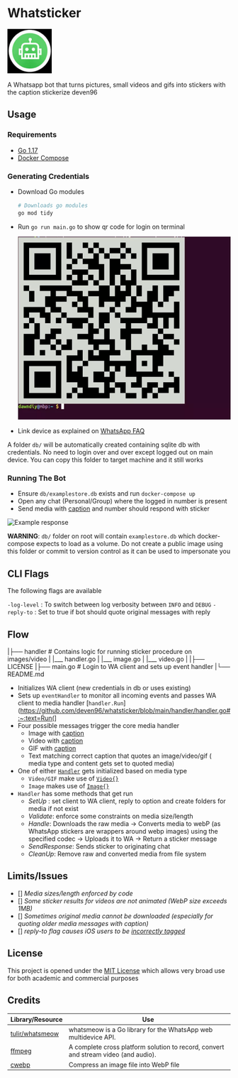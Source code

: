 # Whatsticker

<p align="left"><img src="assets/logo.jpg" alt="mythra" height="100px"></p>
A Whatsapp bot that turns pictures, small videos and gifs into stickers with the caption <a name="caption">stickerize deven96</a>


## Usage

### Requirements

 - [Go 1.17](https://go.dev/)
 - [Docker Compose](https://docs.docker.com/compose/install/)

### Generating Credentials

 - Download Go modules

   ```bash
   # Downloads go modules
   go mod tidy
   ```
 - Run `go run main.go` to show qr code for login on terminal

   ![Example QR Code](assets/qrcode.webp)

 - Link device as explained on [WhatsApp FAQ](https://faq.whatsapp.com/web/download-and-installation/how-to-link-a-device/)

 A folder `db/` will be automatically created containing sqlite db with credentials. No need to login over and over except logged out on main device. You can copy this folder to target machine and it still works

### Running The Bot

 - Ensure `db/examplestore.db` exists and run `docker-compose up`
 - Open any chat (Personal/Group) where the logged in number is present
 - Send media with [caption](#caption) and number should respond with sticker

  ![Example response](https://user-images.githubusercontent.com/23453888/169394201-f9043f31-de33-469d-bf5b-ae1d09acd258.jpg)

**WARNING**: `db/` folder on root will contain `examplestore.db` which docker-compose expects to load as a volume. Do not create a public image using this folder or commit to version control as it can be used to impersonate you

## CLI Flags

The following flags are available

`-log-level` : To switch between log verbosity between `INFO` and `DEBUG`
`-reply-to`  : Set to true if bot should quote original messages with reply


## Flow

|├── handler                         # Contains logic for running sticker procedure on images/video
|    |___ handler.go
|    |___ image.go
|    |___ video.go
|
|├── LICENSE
|├── main.go                         # Login to WA client and sets up event handler
|└── README.md

* Initializes WA client (new credentials in db or uses existing)
* Sets up `eventHandler` to monitor all incoming events and passes WA client to media handler [`handler.Run`](https://github.com/deven96/whatsticker/blob/main/handler/handler.go#:~:text=Run(]
* Four possible messages trigger the core media handler
  - Image with [caption](#caption)
  - Video with [caption](#caption)
  - GIF with [caption](#caption)
  - Text matching correct caption that quotes an image/video/gif ( media type and content gets set to quoted media)
* One of either [`Handler`](https://github.com/deven96/whatsticker/blob/main/handler/handler.go#:~:text=type%20Handler)  gets initialized based on media type
  - `Video/GIF` make use of [`Video{}`](https://github.com/deven96/whatsticker/blob/main/handler/video.go#:~:text=type%20Video)
  - `Image` makes use of [`Image{}`](https://github.com/deven96/whatsticker/blob/main/handler/image.go#:~:text=type%20Image)
* `Handler` has some methods that get run
  - _SetUp_ : set client to WA client, reply to option and create folders for media if not exist
  - _Validate_: enforce some constraints on media size/length
  - _Handle_: Downloads the raw media -> Converts media to webP (as WhatsApp stickers are wrappers around webp images) using the specified codec -> Uploads it to WA -> Return a sticker message
  - _SendResponse_: Sends sticker to originating chat
  - _CleanUp_: Remove raw and converted media from file system

## Limits/Issues

 - [] _Media sizes/length enforced by code_
 - [] _Some sticker results for videos are not animated (WebP size exceeds 1MB)_
 - [] _Sometimes original media cannot be downloaded (especially for quoting older media messages with caption)_
 - [] _reply-to flag causes iOS users to be [incorrectly tagged](https://github.com/tulir/whatsmeow/issues/135)_

## License

This project is opened under the [MIT License](LICENSE) which allows very broad use for both academic and commercial purposes

## Credits

Library/Resource | Use
------- | -----
[tulir/whatsmeow](https://github.com/tulir/whatsmeow) | whatsmeow is a Go library for the WhatsApp web multidevice API.
[ffmpeg](https://ffmpeg.org) | A complete cross platform solution to record, convert and stream video (and audio).
[cwebp](https://developers.google.com/speed/webp/docs/cwebp) | Compress an image file into WebP file
